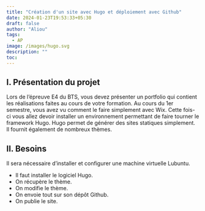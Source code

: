```yaml
---
title: "Création d'un site avec Hugo et déploiement avec Github"
date: 2024-01-23T19:53:33+05:30
draft: false
author: "Aliou"
tags:
  - AP
image: /images/hugo.svg
description: ""
toc: 
---
```


##  I. Présentation du projet

Lors de l’épreuve E4 du BTS, vous devez présenter un portfolio qui contient les réalisations faites au cours de votre formation. Au cours du 1er semestre, vous avez vu comment le faire simplement avec Wix. Cette fois-ci vous allez devoir installer un environnement permettant de faire tourner le framework Hugo. Hugo permet de générer des sites statiques simplement. Il fournit également de nombreux thèmes.

##  II. Besoins

Il sera nécessaire d’installer et configurer une machine virtuelle Lubuntu.

-   Il faut installer le logiciel Hugo.
-   On récupère le thème.
-   On modifie le thème.
-   On envoie tout sur son dépôt Github.
-   On publie le site.
